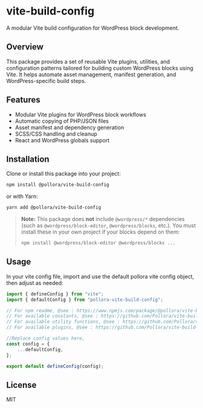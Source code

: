 # vite-build-config

A modular Vite build configuration for WordPress block development.

## Overview

This package provides a set of reusable Vite plugins, utilities, and configuration patterns tailored for building custom WordPress blocks using Vite. It helps automate asset management, manifest generation, and WordPress-specific build steps.

## Features
- Modular Vite plugins for WordPress block workflows
- Automatic copying of PHP/JSON files
- Asset manifest and dependency generation
- SCSS/CSS handling and cleanup
- React and WordPress globals support

## Installation

Clone or install this package into your project:

```sh
npm install @pollora/vite-build-config
```

or with Yarn:

```sh
yarn add @pollora/vite-build-config
```

> **Note:**
> This package does **not** include `@wordpress/*` dependencies (such as `@wordpress/block-editor`, `@wordpress/blocks`, etc.).
> You must install these in your own project if your blocks depend on them:
>
> ```sh
> npm install @wordpress/block-editor @wordpress/blocks ...
> ```

## Usage

In your vite config file, import and use the default pollora vite config object, then adjust as needed:

```js
import { defineConfig } from "vite";
import { defaultConfig } from "pollora-vite-build-config";

// For npm readme, @see : https://www.npmjs.com/package/@pollora/vite-build-config
// For available constants, @see : https://github.com/Pollora/vite-build-config/blob/main/constants.js
// For available utility functions, @see : https://github.com/Pollora/vite-build-config/blob/main/utils.js
// For available plugins, @see : https://github.com/Pollora/vite-build-config/tree/main/plugins

//Replace config values here,
const config = {
    ...defaultConfig,
};

export default defineConfig(config);
```

## License

MIT
